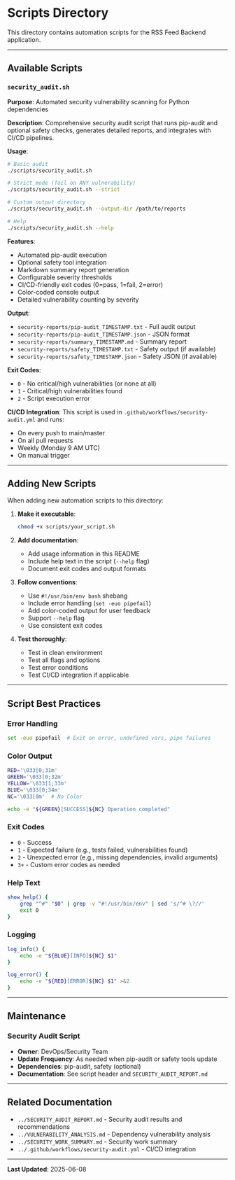# Scripts Directory

This directory contains automation scripts for the RSS Feed Backend application.

---

## Available Scripts

### `security_audit.sh`

**Purpose**: Automated security vulnerability scanning for Python dependencies

**Description**: Comprehensive security audit script that runs pip-audit and optional safety checks, generates detailed reports, and integrates with CI/CD pipelines.

**Usage**:
```bash
# Basic audit
./scripts/security_audit.sh

# Strict mode (fail on ANY vulnerability)
./scripts/security_audit.sh --strict

# Custom output directory
./scripts/security_audit.sh --output-dir /path/to/reports

# Help
./scripts/security_audit.sh --help
```

**Features**:
- Automated pip-audit execution
- Optional safety tool integration
- Markdown summary report generation
- Configurable severity thresholds
- CI/CD-friendly exit codes (0=pass, 1=fail, 2=error)
- Color-coded console output
- Detailed vulnerability counting by severity

**Output**:
- `security-reports/pip-audit_TIMESTAMP.txt` - Full audit output
- `security-reports/pip-audit_TIMESTAMP.json` - JSON format
- `security-reports/summary_TIMESTAMP.md` - Summary report
- `security-reports/safety_TIMESTAMP.txt` - Safety output (if available)
- `security-reports/safety_TIMESTAMP.json` - Safety JSON (if available)

**Exit Codes**:
- `0` - No critical/high vulnerabilities (or none at all)
- `1` - Critical/high vulnerabilities found
- `2` - Script execution error

**CI/CD Integration**:
This script is used in `.github/workflows/security-audit.yml` and runs:
- On every push to main/master
- On all pull requests
- Weekly (Monday 9 AM UTC)
- On manual trigger

---

## Adding New Scripts

When adding new automation scripts to this directory:

1. **Make it executable**:
   ```bash
   chmod +x scripts/your_script.sh
   ```

2. **Add documentation**:
   - Add usage information in this README
   - Include help text in the script (`--help` flag)
   - Document exit codes and output formats

3. **Follow conventions**:
   - Use `#!/usr/bin/env bash` shebang
   - Include error handling (`set -euo pipefail`)
   - Add color-coded output for user feedback
   - Support `--help` flag
   - Use consistent exit codes

4. **Test thoroughly**:
   - Test in clean environment
   - Test all flags and options
   - Test error conditions
   - Test CI/CD integration if applicable

---

## Script Best Practices

### Error Handling
```bash
set -euo pipefail  # Exit on error, undefined vars, pipe failures
```

### Color Output
```bash
RED='\033[0;31m'
GREEN='\033[0;32m'
YELLOW='\033[1;33m'
BLUE='\033[0;34m'
NC='\033[0m'  # No Color

echo -e "${GREEN}[SUCCESS]${NC} Operation completed"
```

### Exit Codes
- `0` - Success
- `1` - Expected failure (e.g., tests failed, vulnerabilities found)
- `2` - Unexpected error (e.g., missing dependencies, invalid arguments)
- `3+` - Custom error codes as needed

### Help Text
```bash
show_help() {
    grep "^#" "$0" | grep -v "#!/usr/bin/env" | sed 's/^# \?//'
    exit 0
}
```

### Logging
```bash
log_info() {
    echo -e "${BLUE}[INFO]${NC} $1"
}

log_error() {
    echo -e "${RED}[ERROR]${NC} $1" >&2
}
```

---

## Maintenance

### Security Audit Script
- **Owner**: DevOps/Security Team
- **Update Frequency**: As needed when pip-audit or safety tools update
- **Dependencies**: pip-audit, safety (optional)
- **Documentation**: See script header and `SECURITY_AUDIT_REPORT.md`

---

## Related Documentation

- `../SECURITY_AUDIT_REPORT.md` - Security audit results and recommendations
- `../VULNERABILITY_ANALYSIS.md` - Dependency vulnerability analysis
- `../SECURITY_WORK_SUMMARY.md` - Security work summary
- `../.github/workflows/security-audit.yml` - CI/CD integration

---

**Last Updated**: 2025-06-08
